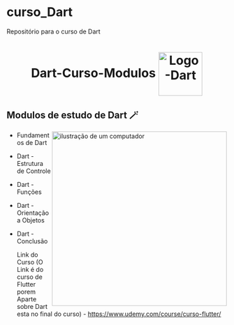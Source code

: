 # curso_Dart
 Repositório para o curso de Dart
 <h1  align="center">
 Dart-Curso-Modulos 
   <img align="center" alt="Logo-Dart" height="100" width="100" src="https://cdn.jsdelivr.net/gh/devicons/devicon@latest/icons/dart/dart-original.svg" />
  
</h1>  


<h2 align="left">Modulos de estudo de Dart 🪄</h2>  

<p>
 

           
 <img src="https://cdn.discordapp.com/attachments/1089186196858622065/1179757632232378418/computer-illustration.png?ex=6630e0ea&is=662f8f6a&hm=d3f538d26309e7d54077326c14ae0d44b8521e00dad076282a19236a9421dcde&" alt="ilustração de um computador" min-width="400px" max-width="400px" width="400px" align="right">
 
  - Fundamentos de Dart

  - Dart - Estrutura de Controle

  - Dart - Funções

  - Dart - Orientação a Objetos

  - Dart - Conclusão

    Link do Curso (O Link é do curso de Flutter porem Aparte sobre Dart esta no final do curso) - https://www.udemy.com/course/curso-flutter/
</p>
